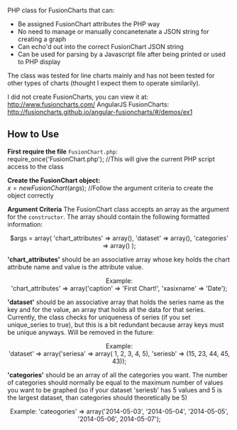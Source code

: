 PHP class for FusionCharts that can:
<ul>
  <li> Be assigned FusionChart attributes the PHP way</li>
  <li> No need to manage or manually concanetenate a JSON string for creating a graph</li>
  <li> Can echo'd out into the correct FusionChart JSON string</li>
  <li> Can be used for parsing by a Javascript file after being printed or used to PHP display</li>
</ul>

The class was tested for line charts mainly and has not been tested for other types of charts (thought I expect them to operate similarily).

I did not create FusionCharts, you can view it at: http://www.fusioncharts.com/
AngularJS FusionCharts: http://fusioncharts.github.io/angular-fusioncharts/#/demos/ex1

<h2>How to Use</h2>

<strong>First require the file</strong> `FusionChart.php`: <br/>
require_once('FusionChart.php'); //This will give the current PHP script access to the class

<strong>Create the FusionChart object:</strong>
<br/>
$x = new FusionChart($args); //Follow the argument criteria to create the object correctly

<strong>Argument Criteria</strong>
The FusionChart class accepts an array as the argument for the `constructor`. The array should contain the following formatted information:
<p align="center">
$args = array(
  'chart_attributes' => array(),
  'dataset' => array(),
  'categories' => array()
);
</p>
<strong>'chart_attributes'</strong> should be an associative array whose key holds the chart attribute name and value is the attribute value. 
<p align="center">
Example: <br/>
  'chart_attributes' => array('caption' => 'First Chart!', 'xasixname' => 'Date');
  </p>

<strong>'dataset'</strong> should be an associative array that holds the series name as the key and for the value, an array that holds all the data for that series. Currently, the class checks for uniqueness of series (if you set unique_series to true), but this is a bit redundant because array keys must be unique anyways. Will be removed in the future:<p align="center">
Example:<br/>
   'dataset' => array('seriesa' => array( 1, 2, 3, 4, 5), 'seriesb' => (15, 23, 44, 45, 43));</p>

<strong>'categories'</strong> should be an array of all the categories you want. The number of categories should normally be equal to the maximum number of values you want to be graphed (so if your dataset 'seriesb' has 5 values and 5 is the largest dataset, than categories should theoretically be 5)
<p align="center">
Example:
  'cateogories' => array('2014-05-03', '2014-05-04', '2014-05-05', '2014-05-06', 2014-05-07');
  </p>



